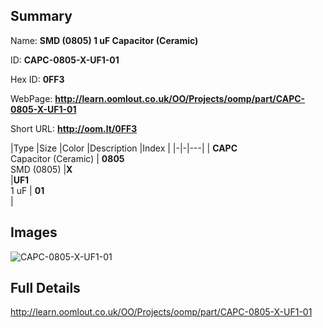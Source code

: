 

## Summary
 
Name: __SMD (0805) 1 uF Capacitor (Ceramic)__

ID: __CAPC-0805-X-UF1-01__

Hex ID: __0FF3__

WebPage: __http://learn.oomlout.co.uk/OO/Projects/oomp/part/CAPC-0805-X-UF1-01__

Short URL: __http://oom.lt/0FF3__


|Type   |Size   |Color   |Description   |Index   |
|-|-|---|
| __CAPC__ <br>Capacitor (Ceramic)  | __0805__<br>SMD (0805)   |__X__<br>    |__UF1__<br>1 uF    | __01__<br>  |


## Images
![CAPC-0805-X-UF1-01](http://oomlout.com/oomp-gen/parts/CAPC-0805-X-UF1-01/CAPC-0805-X-UF1-01_420.jpg)

## Full Details

 http://learn.oomlout.co.uk/OO/Projects/oomp/part/CAPC-0805-X-UF1-01

